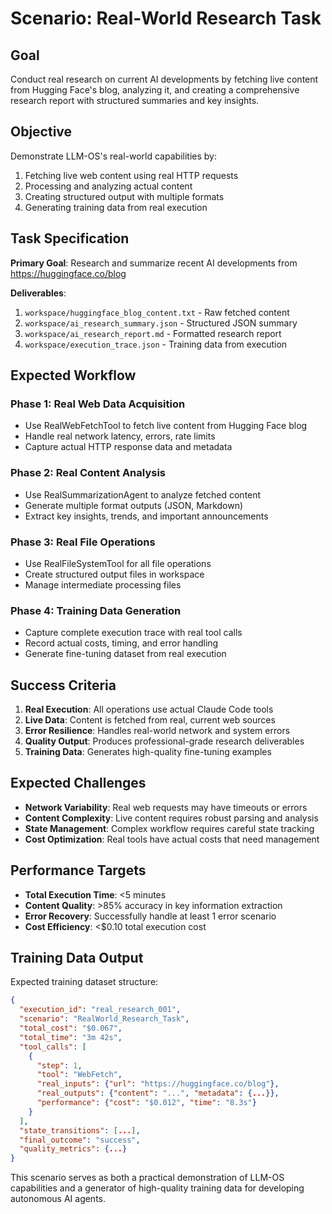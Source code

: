 # Scenario: Real-World Research Task

## Goal

Conduct real research on current AI developments by fetching live content from Hugging Face's blog, analyzing it, and creating a comprehensive research report with structured summaries and key insights.

## Objective

Demonstrate LLM-OS's real-world capabilities by:
1. Fetching live web content using real HTTP requests
2. Processing and analyzing actual content 
3. Creating structured output with multiple formats
4. Generating training data from real execution

## Task Specification

**Primary Goal**: Research and summarize recent AI developments from https://huggingface.co/blog

**Deliverables**:
1. `workspace/huggingface_blog_content.txt` - Raw fetched content
2. `workspace/ai_research_summary.json` - Structured JSON summary
3. `workspace/ai_research_report.md` - Formatted research report
4. `workspace/execution_trace.json` - Training data from execution

## Expected Workflow

### Phase 1: Real Web Data Acquisition
- Use RealWebFetchTool to fetch live content from Hugging Face blog
- Handle real network latency, errors, rate limits
- Capture actual HTTP response data and metadata

### Phase 2: Real Content Analysis  
- Use RealSummarizationAgent to analyze fetched content
- Generate multiple format outputs (JSON, Markdown)
- Extract key insights, trends, and important announcements

### Phase 3: Real File Operations
- Use RealFileSystemTool for all file operations
- Create structured output files in workspace
- Manage intermediate processing files

### Phase 4: Training Data Generation
- Capture complete execution trace with real tool calls
- Record actual costs, timing, and error handling
- Generate fine-tuning dataset from real execution

## Success Criteria

1. **Real Execution**: All operations use actual Claude Code tools
2. **Live Data**: Content is fetched from real, current web sources  
3. **Error Resilience**: Handles real-world network and system errors
4. **Quality Output**: Produces professional-grade research deliverables
5. **Training Data**: Generates high-quality fine-tuning examples

## Expected Challenges

- **Network Variability**: Real web requests may have timeouts or errors
- **Content Complexity**: Live content requires robust parsing and analysis
- **State Management**: Complex workflow requires careful state tracking
- **Cost Optimization**: Real tools have actual costs that need management

## Performance Targets

- **Total Execution Time**: <5 minutes
- **Content Quality**: >85% accuracy in key information extraction
- **Error Recovery**: Successfully handle at least 1 error scenario
- **Cost Efficiency**: <$0.10 total execution cost

## Training Data Output

Expected training dataset structure:
```json
{
  "execution_id": "real_research_001",
  "scenario": "RealWorld_Research_Task", 
  "total_cost": "$0.067",
  "total_time": "3m 42s",
  "tool_calls": [
    {
      "step": 1,
      "tool": "WebFetch",
      "real_inputs": {"url": "https://huggingface.co/blog"},
      "real_outputs": {"content": "...", "metadata": {...}},
      "performance": {"cost": "$0.012", "time": "8.3s"}
    }
  ],
  "state_transitions": [...],
  "final_outcome": "success",
  "quality_metrics": {...}
}
```

This scenario serves as both a practical demonstration of LLM-OS capabilities and a generator of high-quality training data for developing autonomous AI agents.